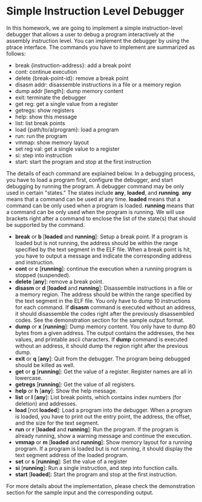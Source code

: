 # Simple Instruction Level Debugger

In this homework, we are going to implement a simple instruction-level debugger that allows a user to debug a program interactively at the assembly instruction level. You can implement the debugger by using the ptrace interface. The commands you have to implement are summarized as follows:

- break {instruction-address}: add a break point
- cont: continue execution
- delete {break-point-id}: remove a break point
- disasm addr: disassemble instructions in a file or a memory region
- dump addr [length]: dump memory content
- exit: terminate the debugger
- get reg: get a single value from a register
- getregs: show registers
- help: show this message
- list: list break points
- load {path/to/a/program}: load a program
- run: run the program
- vmmap: show memory layout
- set reg val: get a single value to a register
- si: step into instruction
- start: start the program and stop at the first instruction

The details of each command are explained below. In a debugging process, you have to load a program first, configure the debugger, and start debugging by running the program. A debugger command may be only used in certain "states." The states include **any**, **loaded**, and **running**. **any** means that a command can be used at any time. **loaded** means that a command can be only used when a program is loaded. **running** means that a command can be only used when the program is running. We will use brackets right after a command to enclose the list of the state(s) that should be supported by the command.



- **break** or **b** [**loaded** and **running**]: Setup a break point. If a program is loaded but is not running, the address should be within the range specified by the text segment in the ELF file. When a break point is hit, you have to output a message and indicate the corresponding address and instruction.
- **cont** or **c** [**running**]: continue the execution when a running program is stopped (suspended).
- **delete** [**any**]: remove a break point.
- **disasm** or **d** [**loaded** and **running**]: Disassemble instructions in a file or a memory region. The address should be within the range specified by the text segment in the ELF file. You only have to dump 10 instructions for each command. If **disasm** command is executed without an address, it should disassemble the codes right after the previously disassembled codes. See the demonstration section for the sample output format.
- **dump** or **x** [**running**]: Dump memory content. You only have to dump 80 bytes from a given address. The output contains the addresses, the hex values, and printable ascii characters. If **dump** command is executed without an address, it should dump the region right after the previous dump.
- **exit** or **q** [**any**]: Quit from the debugger. The program being debugged should be killed as well.
- **get** or **g** [**running**]: Get the value of a register. Register names are all in lowercase.
- **getregs** [**running**]: Get the value of all registers.
- **help** or **h** [**any**]: Show the help message.
- **list** or **l** [**any**]: List break points, which contains index numbers (for deletion) and addresses.
- **load** [not **loaded**]: Load a program into the debugger. When a program is loaded, you have to print out the entry point, the address, the offset, and the size for the text segment.
- **run** or **r** [**loaded** and **running**]: Run the program. If the program is already running, show a warning message and continue the execution.
- **vmmap** or **m** [**loaded** and **running**]: Show memory layout for a running program. If a program is loaded but is not running, it should display the text segment address of the loaded program.
- **set** or **s** [**running**]: Set the value of a register
- **si** [**running**]: Run a single instruction, and step into function calls.
- **start** [**loaded**]: Start the program and stop at the first instruction.



For more details about the implementation, please check the demonstration section for the sample input and the corresponding output.
